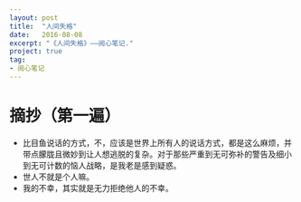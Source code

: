 ```yaml
---
layout: post
title:  "人间失格"
date:   2016-08-08
excerpt: "《人间失格》——阅心笔记."
project: true
tag:
- 阅心笔记 
---
```

# 摘抄（第一遍）

* 比目鱼说话的方式，不，应该是世界上所有人的说话方式，都是这么麻烦，并带点朦胧且微妙到让人想逃脱的复杂。对于那些严重到无可弥补的警告及细小到无可计数的恼人战略，是我老是感到疑惑。
* 世人不就是个人嘛。
* 我的不幸，其实就是无力拒绝他人的不幸。
